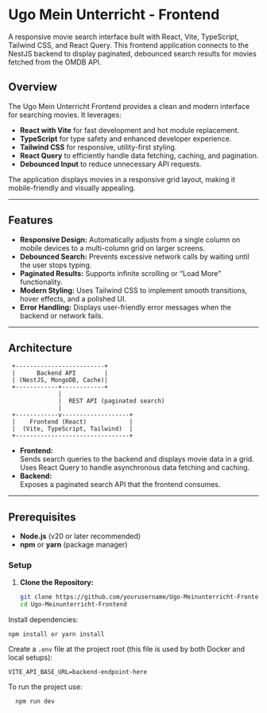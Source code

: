 # Ugo Mein Unterricht - Frontend

A responsive movie search interface built with React, Vite, TypeScript, Tailwind CSS, and React Query. This frontend application connects to the NestJS backend to display paginated, debounced search results for movies fetched from the OMDB API.


## Overview

The Ugo Mein Unterricht Frontend provides a clean and modern interface for searching movies. It leverages:
- **React with Vite** for fast development and hot module replacement.
- **TypeScript** for type safety and enhanced developer experience.
- **Tailwind CSS** for responsive, utility-first styling.
- **React Query** to efficiently handle data fetching, caching, and pagination.
- **Debounced Input** to reduce unnecessary API requests.

The application displays movies in a responsive grid layout, making it mobile-friendly and visually appealing.

---

## Features

- **Responsive Design:** Automatically adjusts from a single column on mobile devices to a multi-column grid on larger screens.
- **Debounced Search:** Prevents excessive network calls by waiting until the user stops typing.
- **Paginated Results:** Supports infinite scrolling or “Load More” functionality.
- **Modern Styling:** Uses Tailwind CSS to implement smooth transitions, hover effects, and a polished UI.
- **Error Handling:** Displays user-friendly error messages when the backend or network fails.

---

## Architecture

     +-------------------------+
     |      Backend API        |
     | (NestJS, MongoDB, Cache)|
     +------------+------------+
                  |
                  |  REST API (paginated search)
                  |
     +------------v-------------------+
     |    Frontend (React)            |
     |  (Vite, TypeScript, Tailwind)  |
     +--------------------------------+

- **Frontend:**  
  Sends search queries to the backend and displays movie data in a grid. Uses React Query to handle asynchronous data fetching and caching.
- **Backend:**  
  Exposes a paginated search API that the frontend consumes.

---

## Prerequisites

- **Node.js** (v20 or later recommended)
- **npm** or **yarn** (package manager)



### Setup

1. **Clone the Repository:**
   ```bash
   git clone https://github.com/yourusername/Ugo-Meinunterricht-Frontend.git
   cd Ugo-Meinunterricht-Frontend


Install dependencies:

```dotenv
npm install or yarn install
```

Create a `.env` file at the project root (this file is used by both Docker and local setups):

```dotenv
VITE_API_BASE_URL=backend-endpoint-here
```

To run the project use:
```
  npm run dev
```